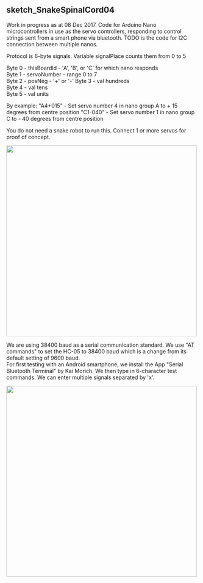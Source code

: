 ## sketch_SnakeSpinalCord04 ##
Work in progress as at 08 Dec 2017.
Code for Arduino Nano microcontrollers in use as the servo controllers, responding to control strings sent from a smart phone via bluetooth. TODO is the code for I2C connection between multiple nanos.  

Protocol is 6-byte signals.
Variable signalPlace counts them from 0 to 5

Byte 0 - thisBoardId - 'A', 'B', or 'C' for which nano responds  
Byte 1 - servoNumber - range 0 to 7  
Byte 2 - posNeg - '+' or '-' 
Byte 3 - val hundreds  
Byte 4 - val tens  
Byte 5 - val units  

By example:
"A4+015" - Set servo number 4 in nano group A to + 15 degrees from centre position
"C1-040" - Set servo number 1 in nano group C to - 40 degrees from centre position

You do not need a snake robot to run this. Connect 1 or more servos for proof of concept.

<img src="https://github.com/manukautech/XMSnakeRobot/blob/master/CodeSpinalCordArduino/NanoTesting01_WS.JPG" width="500" />  

We are using 38400 baud as a serial communication standard. We use "AT commands" to set the HC-05 to 38400 baud which is a change from its default setting of 9600 baud.  
For first testing with an Android smartphone, we install the App "Serial Bluetooth Terminal" by Kai Morich. We then type in 6-character test commands. We can enter multiple signals separated by 'x'.  

<img src="https://github.com/manukautech/XMSnakeRobot/blob/master/CodeSpinalCordArduino/NanoTesting02_CU.jpg" width="500" /> 


